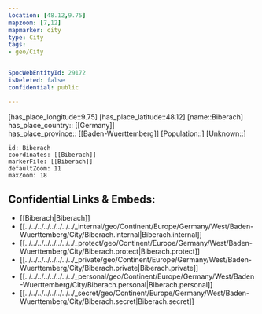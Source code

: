 ```yaml
---
location: [48.12,9.75] 
mapzoom: [7,12] 
mapmarker: city 
type: City
tags:
- geo/City


SpocWebEntityId: 29172
isDeleted: false
confidential: public

---
```

[has_place_longitude::9.75] 
[has_place_latitude::48.12] 
[name::Biberach] 
has_place_country:: [[Germany]]  
has_place_province:: [[Baden-Wuerttemberg]] 
[Population::] 
[Unknown::] 


```leaflet
id: Biberach
coordinates: [[Biberach]] 
markerFile: [[Biberach]] 
defaultZoom: 11 
maxZoom: 18
```


## Confidential Links & Embeds: 
- [[Biberach|Biberach]]  
- [[../../../../../../../../_internal/geo/Continent/Europe/Germany/West/Baden-Wuerttemberg/City/Biberach.internal|Biberach.internal]] 
- [[../../../../../../../../_protect/geo/Continent/Europe/Germany/West/Baden-Wuerttemberg/City/Biberach.protect|Biberach.protect]] 
- [[../../../../../../../../_private/geo/Continent/Europe/Germany/West/Baden-Wuerttemberg/City/Biberach.private|Biberach.private]] 
- [[../../../../../../../../_personal/geo/Continent/Europe/Germany/West/Baden-Wuerttemberg/City/Biberach.personal|Biberach.personal]] 
- [[../../../../../../../../_secret/geo/Continent/Europe/Germany/West/Baden-Wuerttemberg/City/Biberach.secret|Biberach.secret]] 
